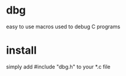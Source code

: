 # dbg
easy to use macros used to debug C programs

# install
simply add #include "dbg.h" to your *.c file
